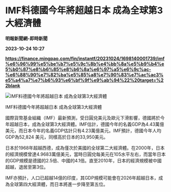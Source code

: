 # IMF料德國今年將超越日本 成為全球第3大經濟體
**明報新聞網-即時新聞**

**2023-10-24 10:27**

**https://finance.mingpao.com/fin/instantf/20231024/1698140001739/imf%e6%96%99%e5%be%b7%e5%9c%8b%e4%bb%8a%e5%b9%b4%e5%b0%87%e8%b6%85%e8%b6%8a%e6%97%a5%e6%9c%ac-%e6%88%90%e7%82%ba%e5%85%a8%e7%90%83%e7%ac%ac3%e5%a4%a7%e7%b6%93%e6%bf%9f%e9%ab%94%22%20target=%22blank**

![IMF料德國今年將超越日本  成為全球第3大經濟體](https://fs.mingpao.com/fin/20231024/s00010/ca4bfd46e4185798ad993e8bd93b8c1a.jpg)

IMF料德國今年將超越日本 成為全球第3大經濟體

國際貨幣基金組織（IMF）最新預測，受日圓兌美元及歐元下滑影響，德國將於今年超越日本，成為全球第3大經濟體。IMF估計，德國今年的名義GDP為4.43萬億美元，而日本今年的名義GDP估計只有4.23萬億美元。IMF預計，德國今年人均GDP為52,824 美元，同樣高於日本的33,950美元。

日本於1968年超越西德，成為僅次於美國的全球第二大經濟體。在2000年，日本的經濟規模曾達4.9683萬億美元，當時日圓兌每美元在105水平左右，而當年日本的GDP規模是德國的2.5倍、中國的4.1倍。直至2010年，日本的經濟規模被中國超越，退居至第3位。

IMF亦預計，人口已超越14億的印度，其GDP規模可能會在2026年超越日本，成為全球第四大經濟體，而日本將進一步降至第五位。
